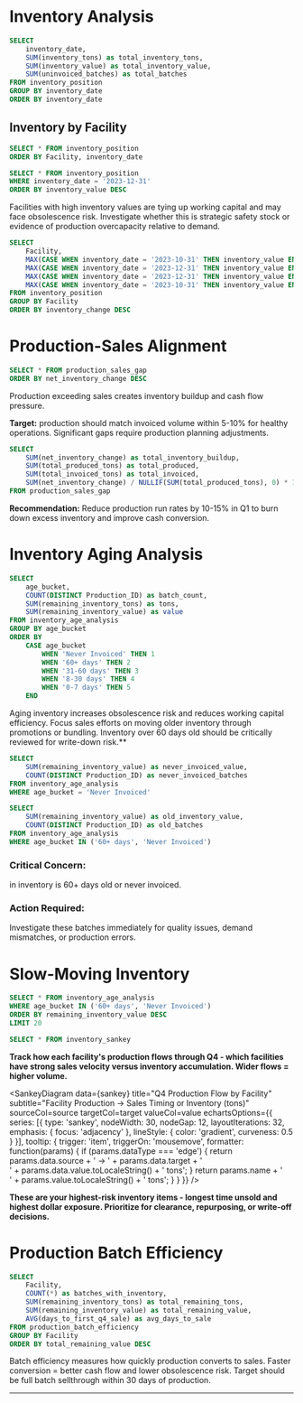 
# Inventory Analysis

```sql inventory_summary
SELECT 
    inventory_date,
    SUM(inventory_tons) as total_inventory_tons,
    SUM(inventory_value) as total_inventory_value,
    SUM(uninvoiced_batches) as total_batches
FROM inventory_position
GROUP BY inventory_date
ORDER BY inventory_date
```





## Inventory by Facility
```sql facility_inventory
SELECT * FROM inventory_position
ORDER BY Facility, inventory_date
```
```sql dec_inventory
SELECT * FROM inventory_position
WHERE inventory_date = '2023-12-31'
ORDER BY inventory_value DESC
```

<BarChart
    data={dec_inventory}
    x=Facility
    y=inventory_value
    title="December 31 Inventory Value by Facility"
    yFmt='$#,##0'
    swapXY=true
/>

Facilities with high inventory values are tying up working capital and may face obsolescence risk. Investigate whether this is strategic safety stock or evidence of production overcapacity relative to demand.

<DataTable data={facility_inventory}>
    <Column id=Facility title="Facility"/>
    <Column id=inventory_date title="Date" fmt='mmm dd, yyyy'/>
    <Column id=uninvoiced_batches title="Batches" fmt='#,##0'/>
    <Column id=inventory_tons title="Tons" fmt='#,##0'/>
    <Column id=inventory_value title="Value" fmt='$#,##0' contentType=colorscale scaleColor=orange/>
</DataTable>

```sql inventory_change
SELECT 
    Facility,
    MAX(CASE WHEN inventory_date = '2023-10-31' THEN inventory_value END) as oct_value,
    MAX(CASE WHEN inventory_date = '2023-12-31' THEN inventory_value END) as dec_value,
    MAX(CASE WHEN inventory_date = '2023-12-31' THEN inventory_value END) - 
    MAX(CASE WHEN inventory_date = '2023-10-31' THEN inventory_value END) as inventory_change
FROM inventory_position
GROUP BY Facility
ORDER BY inventory_change DESC
```


# Production-Sales Alignment

```sql production_gaps
SELECT * FROM production_sales_gap
ORDER BY net_inventory_change DESC
```


Production exceeding sales creates inventory buildup and cash flow pressure. 

**Target:** production should match invoiced volume within 5-10% for healthy operations. Significant gaps require production planning adjustments.

<DataTable data={production_gaps}>
    <Column id=Facility title="Facility"/>
    <Column id=total_produced_tons title="Produced" fmt='#,##0'/>
    <Column id=total_invoiced_tons title="Invoiced" fmt='#,##0'/>
    <Column id=net_inventory_change title="Net Change" fmt='#,##0' contentType=colorscale/>
    <Column id=inventory_rate_pct title="Inventory Rate %" fmt='#0.1"%"' contentType=colorscale scaleColor=orange/>
    <Column id=avg_batch_size_tons title="Avg Batch" fmt='#,##0'/>
</DataTable>

```sql total_gap
SELECT 
    SUM(net_inventory_change) as total_inventory_buildup,
    SUM(total_produced_tons) as total_produced,
    SUM(total_invoiced_tons) as total_invoiced,
    SUM(net_inventory_change) / NULLIF(SUM(total_produced_tons), 0) * 100 as overall_inventory_rate
FROM production_sales_gap
```



<Alert status="warning">

 **Recommendation:**
  Reduce production run rates by 10-15% in Q1 to burn down excess inventory and improve cash conversion.
</Alert>

# Inventory Aging Analysis

```sql aging_summary
SELECT 
    age_bucket,
    COUNT(DISTINCT Production_ID) as batch_count,
    SUM(remaining_inventory_tons) as tons,
    SUM(remaining_inventory_value) as value
FROM inventory_age_analysis
GROUP BY age_bucket
ORDER BY 
    CASE age_bucket
        WHEN 'Never Invoiced' THEN 1
        WHEN '60+ days' THEN 2
        WHEN '31-60 days' THEN 3
        WHEN '8-30 days' THEN 4
        WHEN '0-7 days' THEN 5
    END
```

<BarChart
    data={aging_summary}
    x=age_bucket
    y=value
    title="Inventory Value by Age"
    yFmt='$#,##0'
/>

Aging inventory increases obsolescence risk and reduces working capital efficiency. Focus sales efforts on moving older inventory through promotions or bundling. Inventory over 60 days old should be critically reviewed for write-down risk.**

<DataTable data={aging_summary}>
    <Column id=age_bucket title="Age Bucket"/>
    <Column id=batch_count title="Batches" fmt='#,##0'/>
    <Column id=tons title="Tons" fmt='#,##0'/>
    <Column id=value title="Value" fmt='$#,##0' contentType=colorscale scaleColor=orange/>
</DataTable>

```sql never_invoiced
SELECT 
    SUM(remaining_inventory_value) as never_invoiced_value,
    COUNT(DISTINCT Production_ID) as never_invoiced_batches
FROM inventory_age_analysis
WHERE age_bucket = 'Never Invoiced'
```

```sql old_inventory
SELECT 
    SUM(remaining_inventory_value) as old_inventory_value,
    COUNT(DISTINCT Production_ID) as old_batches
FROM inventory_age_analysis
WHERE age_bucket IN ('60+ days', 'Never Invoiced')
```
<Alert status="warning">

### Critical Concern: 
<Value data={old_inventory} column=old_inventory_value fmt='$#,##0'/> in inventory is 60+ days old or never invoiced. 

### Action Required: 
Investigate these batches immediately for quality issues, demand mismatches, or production errors. 
</Alert>

# Slow-Moving Inventory 

```sql slow_movers
SELECT * FROM inventory_age_analysis
WHERE age_bucket IN ('60+ days', 'Never Invoiced')
ORDER BY remaining_inventory_value DESC
LIMIT 20
```

```sql sankey
SELECT * FROM inventory_sankey
```


**Track how each facility's production flows through Q4 - which facilities have strong sales velocity versus inventory accumulation. Wider flows = higher volume.**

<SankeyDiagram 
    data={sankey} 
    title="Q4 Production Flow by Facility" 
    subtitle="Facility Production → Sales Timing or Inventory (tons)" 
    sourceCol=source 
    targetCol=target 
    valueCol=value 
    echartsOptions={{
        series: [{
            type: 'sankey',
            nodeWidth: 30,
            nodeGap: 12,
            layoutIterations: 32,
            emphasis: {
                focus: 'adjacency'
            },
            lineStyle: {
                color: 'gradient',
                curveness: 0.5
            }
        }],
        tooltip: {
            trigger: 'item',
            triggerOn: 'mousemove',
            formatter: function(params) {
                if (params.dataType === 'edge') {
                    return params.data.source + ' → ' + params.data.target + '<br/>' + 
                           params.data.value.toLocaleString() + ' tons';
                }
                return params.name + '<br/>' + params.value.toLocaleString() + ' tons';
            }
        }
    }}
/>












**These are your highest-risk inventory items - longest time unsold and highest dollar exposure. Prioritize for clearance, repurposing, or write-off decisions.**

<DataTable data={slow_movers}>
    <Column id=Facility title="Facility"/>
    <Column id=Product_Type title="Product"/>
    <Column id=size_shapes title="Size/Shape"/>
    <Column id=production_date title="Produced" fmt='mmm dd, yyyy'/>
    <Column id=days_since_production title="Age (days)" fmt='#,##0' contentType=colorscale scaleColor=red/>
    <Column id=remaining_inventory_tons title="Tons" fmt='#,##0'/>
    <Column id=remaining_inventory_value title="Value" fmt='$#,##0' contentType=colorscale scaleColor=orange/>
</DataTable>

# Production Batch Efficiency

```sql batch_efficiency
SELECT 
    Facility,
    COUNT(*) as batches_with_inventory,
    SUM(remaining_inventory_tons) as total_remaining_tons,
    SUM(remaining_inventory_value) as total_remaining_value,
    AVG(days_to_first_q4_sale) as avg_days_to_sale
FROM production_batch_efficiency
GROUP BY Facility
ORDER BY total_remaining_value DESC
```

Batch efficiency measures how quickly production converts to sales. Faster conversion = better cash flow and lower obsolescence risk. Target should be full batch sellthrough within 30 days of production.

<DataTable data={batch_efficiency}>
    <Column id=Facility title="Facility"/>
    <Column id=batches_with_inventory title="Batches" fmt='#,##0'/>
    <Column id=total_remaining_tons title="Remaining Tons" fmt='#,##0'/>
    <Column id=total_remaining_value title="Remaining Value" fmt='$#,##0' contentType=colorscale scaleColor=orange/>
    <Column id=avg_days_to_sale title="Avg Days to Sale" fmt='#,##0' contentType=colorscale scaleColor=orange/>
</DataTable>

---
